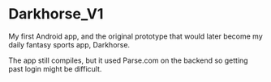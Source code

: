 # Darkhorse_V1
My first Android app, and the original prototype that would later become my daily fantasy sports app, Darkhorse.

The app still compiles, but it used Parse.com on the backend so getting past login might be difficult.



